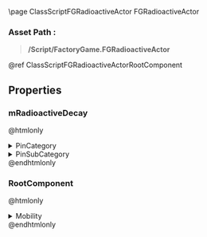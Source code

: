 \page ClassScriptFGRadioactiveActor FGRadioactiveActor
### Asset Path :
<b><blockquote>/Script/FactoryGame.FGRadioactiveActor</blockquote></b>
@ref ClassScriptFGRadioactiveActorRootComponent

## Properties

### mRadioactiveDecay
@htmlonly
<details>
 <summary>PinCategory</summary>
<blockquote>float</blockquote>
</details>
<details>
 <summary>PinSubCategory</summary>
<blockquote>float</blockquote>
</details>
@endhtmlonly

### RootComponent
@htmlonly
<details>
 <summary>Mobility</summary>
<blockquote>0</blockquote>
</details>
@endhtmlonly

